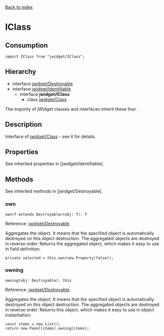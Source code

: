 [Back to index](../README.md)

# IClass

## Consumption

	import IClass from "jwidget/IClass";

## Hierarchy

* interface [jwidget/Destroyable](Destroyable.md)
* interface [jwidget/Identifiable](Destroyable.md)
	* interface **jwidget/IClass**
		* class [jwidget/Class](Class.md)

The majority of jWidget classes and interfaces inherit these four.

## Description

Interface of [jwidget/Class](Class.md) - see it for details.

## Properties

See inherited properties in [jwidget/Identifiable].

## Methods

See inherited methods in [jwidget/Destroyable].

### own

	own<T extends Destroyable>(obj: T): T

Reference: [jwidget/Destroyable](Destroyable.md).

Aggregates the object. It means that the specified object is automatically destroyed
on this object destruction. The aggregated objects are destroyed in reverse order.
Returns the aggregated object, which makes it easy to use in field definition:

	private selected = this.own(new Property(false));

### owning

	owning(obj: Destroyable): this

Reference: [jwidget/Destroyable](Destroyable.md).

Aggregates the object. It means that the specified object is automatically destroyed
on this object destruction. The aggregated objects are destroyed in reverse order.
Returns this object, which makes it easy to use in object instantiation:

	const items = new List();
	return new Panel(items).owning(items);
